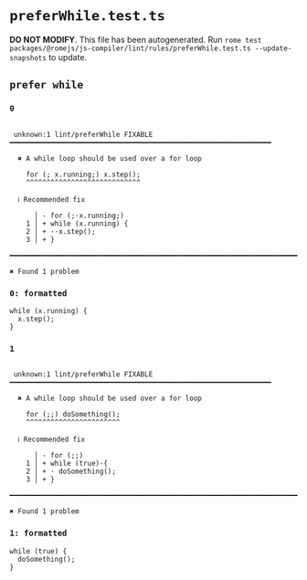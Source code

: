 # `preferWhile.test.ts`

**DO NOT MODIFY**. This file has been autogenerated. Run `rome test packages/@romejs/js-compiler/lint/rules/preferWhile.test.ts --update-snapshots` to update.

## `prefer while`

### `0`

```

 unknown:1 lint/preferWhile FIXABLE ━━━━━━━━━━━━━━━━━━━━━━━━━━━━━━━━━━━━━━━━━━━━━━━━━━━━━━━━━━━━━━━━

  ✖ A while loop should be used over a for loop

    for (; x.running;) x.step();
    ^^^^^^^^^^^^^^^^^^^^^^^^^^^^

  ℹ Recommended fix

      │ - for (;·x.running;) 
    1 │ + while (x.running) {
    2 │ + ··x.step();
    3 │ + }

━━━━━━━━━━━━━━━━━━━━━━━━━━━━━━━━━━━━━━━━━━━━━━━━━━━━━━━━━━━━━━━━━━━━━━━━━━━━━━━━━━━━━━━━━━━━━━━━━━━━

✖ Found 1 problem

```

### `0: formatted`

```
while (x.running) {
  x.step();
}

```

### `1`

```

 unknown:1 lint/preferWhile FIXABLE ━━━━━━━━━━━━━━━━━━━━━━━━━━━━━━━━━━━━━━━━━━━━━━━━━━━━━━━━━━━━━━━━

  ✖ A while loop should be used over a for loop

    for (;;) doSomething();
    ^^^^^^^^^^^^^^^^^^^^^^^

  ℹ Recommended fix

      │ - for (;;)
    1 │ + while (true)·{
    2 │ + · doSomething();
    3 │ + }

━━━━━━━━━━━━━━━━━━━━━━━━━━━━━━━━━━━━━━━━━━━━━━━━━━━━━━━━━━━━━━━━━━━━━━━━━━━━━━━━━━━━━━━━━━━━━━━━━━━━

✖ Found 1 problem

```

### `1: formatted`

```
while (true) {
  doSomething();
}

```
